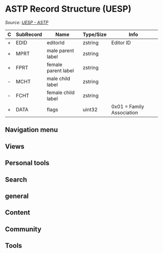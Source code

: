 # ASTP Record Structure (UESP)

*Source: [UESP - ASTP](https://en.uesp.net/wiki/Skyrim_Mod:Mod_File_Format/ASTP)*

| C | SubRecord | Name | Type/Size | Info |
| --- | --- | --- | --- | --- |
| + | EDID | editorId | zstring | Editor ID |
| + | MPRT | male parent label | zstring |  |
| + | FPRT | female parent label | zstring |  |
| - | MCHT | male child label | zstring |  |
| - | FCHT | female child label | zstring |  |
| + | DATA | flags | uint32 | 0x01 = Family Association |

## Navigation menu

## Views

## Personal tools

## Search

## general

## Content

## Community

## Tools

